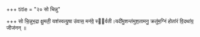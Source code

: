+++
title = "२० सो चिन्नु"

+++
सो चि॒न्नुभ॒द्रा क्षु॒मती॒ यश॑स्वत्यु॒षा उ॑वास॒ मन॑वे॒ स्व᳡र्वती।यदी॑मु॒शन्त॑मुश॒तामनु॒ क्रतु॑म॒ग्निं होता॑रं वि॒दथा॑य॒ जीज॑नन् ॥